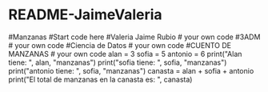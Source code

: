 # README-JaimeValeria
#Manzanas 
#Start code here
#Valeria Jaime  Rubio  # your own code
#3ADM # your own code
#Ciencia de Datos  # your own code
#CUENTO DE MANZANAS  # your own code
alan = 3
sofia = 5
antonio = 6
print("Alan tiene: ", alan, "manzanas")
print("sofia tiene: ", sofia, "manzanas")
print("antonio tiene: ", sofia, "manzanas")
canasta = alan + sofia + antonio
print("El total de manzanas en la canasta es: ", canasta)
